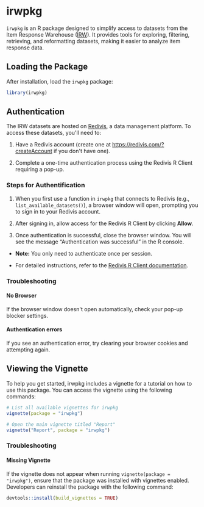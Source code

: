 
# irwpkg

`irwpkg` is an R package designed to simplify access to datasets from
the Item Response Warehouse ([IRW](https://datapages.github.io/irw/)).
It provides tools for exploring, filtering, retrieving, and reformatting
datasets, making it easier to analyze item response data.

<!-- ## Installation -->
<!-- To install the development version of `irwpkg` from [GitHub](https://github.com/): -->
<!-- ```{r} -->
<!-- #| eval: false -->
<!-- # Install the remotes package if needed -->
<!-- # install.packages("remotes") -->
<!-- # Install irwpkg from GitHub -->
<!-- remotes::install_github("hansorlee/irwpkg") -->
<!-- ``` -->

## Loading the Package

After installation, load the `irwpkg` package:

``` r
library(irwpkg)
```

## Authentication

The IRW datasets are hosted on [Redivis](https://redivis.com), a data management platform. To access these datasets, you'll need to:

1. Have a Redivis account (create one at <https://redivis.com/?createAccount>  if you don't have one).

2. Complete a one-time authentication process using the Redivis R Client requiring a pop-up.

### Steps for Authentification

1.  When you first use a function in `irwpkg` that connects to Redivis
    (e.g., `list_available_datasets()`), a browser window will open,
    prompting you to sign in to your Redivis account.

2.  After signing in, allow access for the Redivis R Client by clicking
    **Allow**.

3.  Once authentication is successful, close the browser window. You
    will see the message “Authentication was successful” in the R
    console.

- **Note:** You only need to authenticate once per session.

- For detailed instructions, refer to the [Redivis R Client
  documentation](https://apidocs.redivis.com/client-libraries/redivis-r/getting-started).


### Troubleshooting

#### No Browser 

If the browser window doesn't open automatically, check your pop-up blocker settings.

#### Authentication errors

If you see an authentication error, try clearing your browser cookies and attempting again.

## Viewing the Vignette

To help you get started, irwpkg includes a vignette for a tutorial on
how to use this package. You can access the vignette using the following
commands:

``` r
# List all available vignettes for irwpkg
vignette(package = "irwpkg")

# Open the main vignette titled "Report"
vignette("Report", package = "irwpkg")
```

<!-- #### Troubleshooting -->
<!-- If the vignette does not appear, ensure that the package was installed with vignettes enabled. You can do this by reinstalling the package: -->
<!-- ```{r} -->
<!-- #| eval: false -->
<!-- # remotes::install_github("hansorlee/irwpkg", build_vignettes = TRUE) -->
<!-- ``` -->

### Troubleshooting


#### Missing Vignette

If the vignette does not appear when running
`vignette(package = "irwpkg")`, ensure that the package was installed
with vignettes enabled. Developers can reinstall the package with the
following command:

``` r
devtools::install(build_vignettes = TRUE)
```

<!-- Please feel free to suggest additional features or report issues on the repository’s GitHub Issues page! -->
